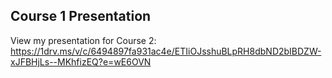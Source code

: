 ## Course 1 Presentation

View my presentation for Course 2: https://1drv.ms/v/c/6494897fa931ac4e/ETIiOJsshuBLpRH8dbND2bIBDZW-xJFBHjLs--MKhfizEQ?e=wE6OVN
